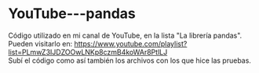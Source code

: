 # YouTube---pandas<br>
Código utilizado en mi canal de YouTube, en la lista "La librería pandas".<br>
Pueden visitarlo en:
https://www.youtube.com/playlist?list=PLmwZ3IJDZOOwLNKp8czmB4koWAr8PtlLJ
<br>Subí el código como así también los archivos con los que hice las pruebas.
